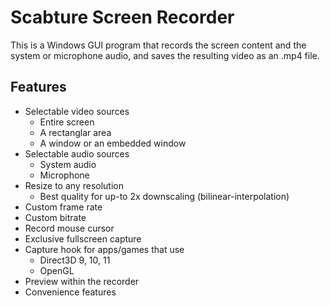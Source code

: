 # Scabture Screen Recorder
This is a Windows GUI program that records the screen content and the system or microphone audio, and saves the resulting video as an .mp4 file.
## Features
- Selectable video sources
  - Entire screen
  - A rectanglar area
  - A window or an embedded window
- Selectable audio sources
  - System audio
  - Microphone
- Resize to any resolution
  - Best quality for up-to 2x downscaling (bilinear-interpolation)
- Custom frame rate
- Custom bitrate
- Record mouse cursor
- Exclusive fullscreen capture
- Capture hook for apps/games that use
  - Direct3D 9, 10, 11
  - OpenGL
- Preview within the recorder
- Convenience features
